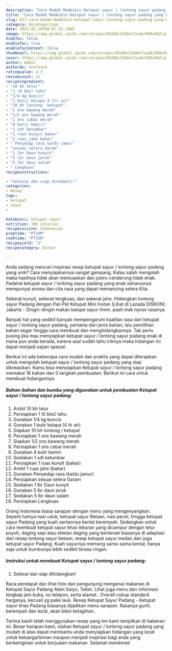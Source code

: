 ```yaml
---
description: "Cara Mudah Membikin Ketupat sayur / lontong sayur padang yang Bisa Manjain Lidah"
title: "Cara Mudah Membikin Ketupat sayur / lontong sayur padang yang Bisa Manjain Lidah"
slug: 817-cara-mudah-membikin-ketupat-sayur-lontong-sayur-padang-yang-bisa-manjain-lidah
category: Uncategorized
date: 2023-02-10T08:07:22.190Z
image: https://img-global.cpcdn.com/recipes/65dd6c51b6ef1aa0/680x482cq70/ketupat-sayur-lontong-sayur-padang-foto-resep-utama.jpg
hideToc: false
enableToc: true
enableTocContent: false
thumbnail: https://img-global.cpcdn.com/recipes/65dd6c51b6ef1aa0/680x482cq70/ketupat-sayur-lontong-sayur-padang-foto-resep-utama.jpg
cover: https://img-global.cpcdn.com/recipes/65dd6c51b6ef1aa0/680x482cq70/ketupat-sayur-lontong-sayur-padang-foto-resep-utama.jpg
author: Admin
authorAv: notfound
ratingvalue: 4.3
reviewcount: 11
recipeingredient:
- "10 bh telur"
- "1 (0 bks) tahu"
- "1/4 kg buncis"
- "1 butir kelapa 4 ltr air"
- "10 bh lontong  ketupat"
- "1 ons bawang merah"
- "1/2 ons bawang merah"
- "1 ons cabai merah"
- "4 butir kemiri"
- "1 sdt ketumbar"
- "1 ruas kunyit bakar"
- "1 ruas jahe bakar"
- " Penyedap rasa kaldu jamur"
- "sesuai selera Garam"
- "1 lbr Daun kunyit"
- "5 lbr daun jeruk"
- "5 lbr daun salam"
- " Lengkuas"
recipeinstructions:

- "Selesai dan siap dinikmati!"
categories:
- Resep
tags:
- ketupat
- sayur
- 

katakunci: ketupat sayur  
nutrition: 106 calories
recipecuisine: Indonesian
preptime: "PT14M"
cooktime: "PT33M"
recipeyield: "2"
recipecategory: Dinner

---
```





Anda sedang mencari inspirasi resep ketupat sayur / lontong sayur padang yang unik? Cara menyiapkannya sangat gampang. Kalau salah mengolah maka hasilnya tidak akan memuaskan dan justru cenderung tidak enak. Padahal ketupat sayur / lontong sayur padang yang enak seharusnya mempunyai aroma dan cita rasa yang dapat memancing selera Kita.





Sekerat kunyit, sekerat lengkuas, dan sekerat jahe. Hidangkan lontong sayur Padang dengan Pat-Pat Ketupat Mini Instan (Lihat di Lazada DISKON). Jakarta - Dingin-dingin makan katupe sayur hmm. pasti mak nyoss rasanya.

Banyak hal yang sedikit banyak mempengaruhi kualitas rasa dari ketupat sayur / lontong sayur padang, pertama dari jenis bahan, lalu pemilihan bahan segar hingga cara membuat dan menghidangkannya. Tak perlu pusing jika mau menyiapkan ketupat sayur / lontong sayur padang enak di mana pun anda berada, karena asal sudah tahu triknya maka hidangan ini dapat menjadi sajian spesial.






Berikut ini ada beberapa cara mudah dan praktis yang dapat diterapkan untuk mengolah ketupat sayur / lontong sayur padang yang siap dikreasikan. Kamu bisa menyiapkan Ketupat sayur / lontong sayur padang memakai 18 bahan dan 0 langkah pembuatan. Berikut ini cara untuk membuat hidangannya.

<!--inarticleads1-->

##### Bahan-bahan dan bumbu yang digunakan untuk pembuatan Ketupat sayur / lontong sayur padang:

1. Ambil 10 bh telur
1. Persiapkan 1 (0 bks) tahu
1. Gunakan 1/4 kg buncis
1. Gunakan 1 butir kelapa (4 ltr air)
1. Siapkan 10 bh lontong / ketupat
1. Persiapkan 1 ons bawang merah
1. Siapkan 1/2 ons bawang merah
1. Persiapkan 1 ons cabai merah
1. Gunakan 4 butir kemiri
1. Sediakan 1 sdt ketumbar
1. Persiapkan 1 ruas kunyit (bakar)
1. Ambil 1 ruas jahe (bakar)
1. Gunakan  Penyedap rasa (kaldu jamur)
1. Persiapkan sesuai selera Garam
1. Sediakan 1 lbr Daun kunyit
1. Gunakan 5 lbr daun jeruk
1. Sediakan 5 lbr daun salam
1. Persiapkan  Lengkuas


Orang Indonesia biasa sarapan dengan menu yang mengenyangkan. Seperti halnya nasi uduk, ketupat sayur Betawi, nasi pecel, hingga ketupat sayur Padang yang kuah santannya kental berempah. Sedangkan untuk cara membuat ketupat sayur khas lebaran yang dicampur dengan telur puyuh, daging sapi atau tetelan daging yang berlemak biasanya di adaptasi dari resep lontong sayur betawi, resep ketupat sayur medan dan juga ketupat sayur Padang. Kuah sayurnya memang sama-sama kental, hanya saja untuk bumbunya lebih sedikit terasa ringan. 

<!--inarticleads2-->

##### Instruksi untuk membuat Ketupat sayur / lontong sayur padang:


1. Selesai dan siap dihidangkan!

Baca pendapat dan lihat foto dari pengunjung mengenai makanan di Ketupat Sayur Padang Alam Saiyo, Tebet. Lihat juga menu dan informasi lengkap jam buka, no telepon, serta alamat.. Overall cukup standard harganya, kecuali yg pake lauk. Resep Ketupat Sayur Padang - Ketupat sayur khas Padang biasanya dijadikan menu sarapan. Rasanya gurih, berempah dan lezat, akan bikin ketagihan.. 

Terima kasih telah menggunakan resep yang tim kami tampilkan di halaman ini. Besar harapan kami, olahan Ketupat sayur / lontong sayur padang yang mudah di atas dapat membantu anda menyiapkan hidangan yang lezat untuk keluarga/teman maupun menjadi inspirasi bagi anda yang berkeinginan untuk berjualan makanan. Selamat menikmati
